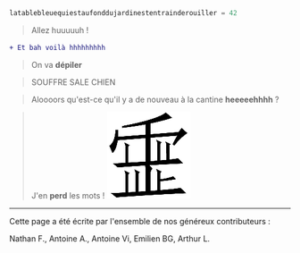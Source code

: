 [comment]: <> (A vous d'écrire ce qui vous passe par la tête !)

```python
latablebleuequiestaufonddujardinestentrainderouiller = 42
```

> Allez huuuuuh !

```diff
+ Et bah voilà hhhhhhhhh
```

> On va **dépiler**

>SOUFFRE SALE CHIEN

>Aloooors qu'est-ce qu'il y a de nouveau à la cantine **heeeeehhhh** ?

> J'en **perd** les mots !
![Loss](/loss.png "Grande Perte")

---


Cette page a été écrite par l'ensemble de nos généreux contributeurs :

[comment]: <> (N'oubliez pas d'ajouter votre nom ici)
Nathan F., Antoine A., Antoine Vi, Emilien BG, Arthur L.
